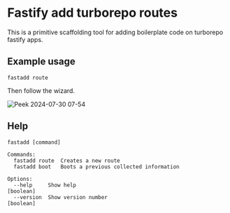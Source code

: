 # Fastify add turborepo routes

This is a primitive scaffolding tool for adding boilerplate code on
turborepo fastify apps.

## Example usage

```
fastadd route
```

Then follow the wizard.

![Peek 2024-07-30 07-54](https://github.com/user-attachments/assets/87944993-9833-4a62-b27e-8390d3037bc4)

## Help

```
fastadd [command]

Commands:
  fastadd route  Creates a new route
  fastadd boot   Boots a previous collected information

Options:
  --help     Show help                                                 [boolean]
  --version  Show version number                                       [boolean]
```

